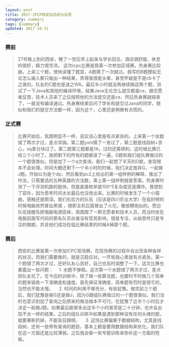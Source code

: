 ```yaml
---
layout: post
title: 2017-IPCP西安站总结与反思
category: summary
tags: [summary]
updated: 2017-10-31
---
```

<!--more-->
### 赛前
>  27号晚上到的西安，睡了一觉后早上起来与学长回合。酒店很舒服，休息的很好，精力很充沛。
这次icpc比赛是我第一次参加区域赛。热身赛比较崩，上来三个题，很快读懂了题意，A题猜了一次就过。我写的B题模拟无论怎么输入都只输出一种结果，弄得我很是头晕，甚至怀疑是不是cb卡了之类的。队友的C题也是迷之WA。最后半小时就没再继续搞这两个题，测试了一下Java和其他的编译环境，结果Java无论怎么提交都是ce，跟志愿者反馈，技术人员来了之后按照他的方法提交还是ce，然后热身赛就结束了，一直没有编译通过。热身赛结束后问了学长和提交过Java的同学，貌似和我们的提交方法都一样，因为这个，心里还是稍微有点慌的。
### 正式赛
>比赛开始后，氛围明显不一样，说实话心里是有点紧张的。上来第一个水题错了两次才过，差点背锅。第二题yxm猜了一发过了，第三题是线段树+贪心，xq拿分块过了。第二题第三题都是1A，过的还算顺利，这时候比赛已经三个小时了。我把剩下的所有的题都读了一遍，G题和我们组队赛做过的一个题很类似，但是加了一个q次查询，我们一起想了半天的G题，发现根本不会处理，时间大概还剩下一个半小时的时候，我们决定放弃G，一起做J题。开始以为是个dp，然后看到pc2上给出的第一组样例的解释，推出了作法，只需要选的五种英雄的方法数，乘上第一组样例就是答案。热身赛时测了一下评测机跑的挺快，但是直接枚举是100^5复杂度还是爆炸。我想到了容斥，因为思考时间太长最后也没改出来。比赛的时候发生了一个小插曲，感触还是颇深。我们右后方的队伍（应该是四川农业大学）在临封榜的时候电脑突然冒出黑烟 ，随即主机后面冒出了火花，像放鞭炮似的。旁边队伍提醒先把电脑电源拔掉，周围围了一群志愿者和技术人员，而当时坐在电脑前面写代码的那名队员丝毫没有受其影响，很是专注，从始至终只是专注的做题，并且他们成功在临比赛结束的时候A掉那个题。
### 赛后
>西安的比赛是第一次参加ICPC现场赛。在现场赛的过程中会出现各种各样的状况，而我们需要做的，就是沉稳应对。一开局我心里就有点紧张，第一个题错了两次才过，还好队友心态好，自己也及时调整了一下。这次比赛也暴露出一些问题：
　1.	水题不够稳。这次第一个水题错了两次才过，差点把队友坑了。在今后的训练中，除了做一些算法题，也要时不时做几个简单的题来锻炼一下准确度和速度。首先保证准确度，简单题有罚时是很亏的，当然也不能太慢。
　2.	时间的利用不够充分，有些犹豫。做完前三个题后，我们犹豫是做G还是做J，因为G跟组队赛做过的一个题很类似，我们当时也意识到加了查询之后原来的做法根本不可行。在犹豫了近半个小时后才决定一起做J题。如果最后能够多出这半个小时甚至是二十分钟，也许会出现不太一样的结果。之后的组队训练中如果是遇到那种没有任何头绪的题，就要果断扔掉，不能盲目跟榜。
　3.	这场比赛偏重于数据结构，尤其是线段树，还有一些带有查询的题目，基本上都是要用数据结构来优化。我们队在这一方面还是比较薄弱。之后我会做一些专题训练来弥补这一方面的短板。
